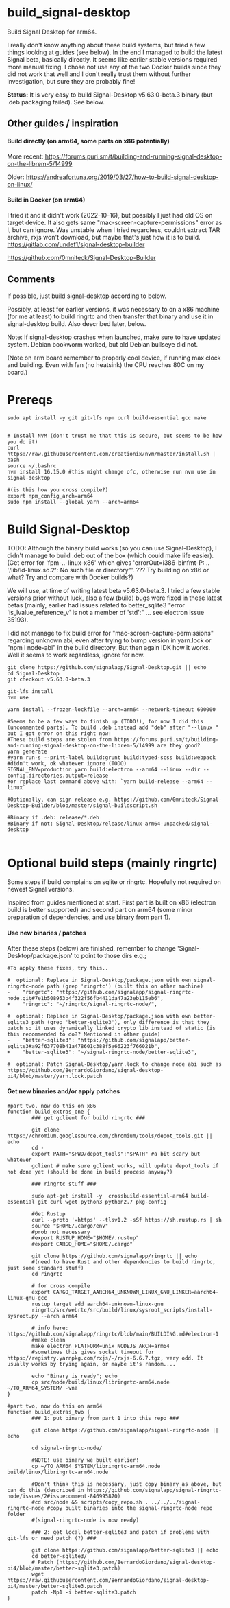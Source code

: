 # build_signal-desktop

Build Signal Desktop for arm64.

I really don't know anything about these build systems, but tried a few things looking at guides (see below). In the end I managed to build the latest Signal beta, basically directly. It seems like earlier stable versions required more manual fixing. I chose not use any of the two Docker builds since they did not work that well and I don't really trust them without further investigation, but sure they are probably fine!

**Status:** It is very easy to build Signal-Desktop v5.63.0-beta.3 binary (but .deb packaging failed). See below.

## Other guides / inspiration

#### Build directly (on arm64, some parts on x86 potentially)

More recent: https://forums.puri.sm/t/building-and-running-signal-desktop-on-the-librem-5/14999 

Older: https://andreafortuna.org/2019/03/27/how-to-build-signal-desktop-on-linux/

#### Build in Docker (on arm64)


I tried it and it didn't work (2022-10-16), but possibly I just had old OS on target device.
It also gets same "mac-screen-capture-permissions" error as I, but can ignore. Was unstable when I tried regardless,
couldnt extract TAR archive, rxjs won't download, but maybe that's just how it is to build.
https://gitlab.com/undef1/signal-desktop-builder


https://github.com/0mniteck/Signal-Desktop-Builder



## Comments
If possible, just build signal-desktop according to below.

Possibly, at least for earlier versions, it was necessary to on a x86 machine (for me at least) to build ringrtc and then transfer that binary and use it in signal-desktop build. Also described later, below.

Note: If signal-desktop crashes when launched, make sure to have updated system. Debian bookworm worked, but old Debian bullseye did not.

(Note on arm board remember to properly cool device, if running max clock and building. Even with fan (no heatsink) the CPU reaches 80C on my board.)


# Prereqs

```
sudo apt install -y git git-lfs npm curl build-essential gcc make


# Install NVM (don't trust me that this is secure, but seems to be how you do it)
curl https://raw.githubusercontent.com/creationix/nvm/master/install.sh | bash
source ~/.bashrc
nvm install 16.15.0 #this might change ofc, otherwise run nvm use in signal-desktop

#(is this how you cross compile?)
export npm_config_arch=arm64
sudo npm install --global yarn --arch=arm64
```

# Build Signal-Desktop

TODO: Although the binary build works (so you can use Signal-Desktop), I didn't manage to build .deb out of the box (which could make life easier). (Get error for 'fpm-..-linux-x86' which gives 'errorOut=i386-binfmt-P: .. '/lib/ld-linux.so.2': No such file or directory"'. ??? Try building on x86 or what? Try and compare with Docker builds?)

We will use, at time of writing latest beta v5.63.0-beta.3. I tried a few stable versions prior without luck, also a few (build) bugs were fixed in these latest betas (mainly, earlier had issues related to better_sqlite3 "error 'is_lvalue_reference_v' is not a member of 'std':" ... see electron issue 35193). 

I did not manage to fix build error for "mac-screen-capture-permissions" regarding unknown abi, even after trying to bump version in yarn.lock or "npm i node-abi" in the build directory. But then again IDK how it works. Well it seems to work regardless, ignore for now.

```
git clone https://github.com/signalapp/Signal-Desktop.git || echo
cd Signal-Desktop
git checkout v5.63.0-beta.3

git-lfs install
nvm use

yarn install --frozen-lockfile --arch=arm64 --network-timeout 600000
 
#Seems to be a few ways to finish up (TODO!), for now I did this (uncommented parts). To build .deb instead add "deb" after "--linux " but I got error on this right now!
#These build steps are stolen from https://forums.puri.sm/t/building-and-running-signal-desktop-on-the-librem-5/14999 are they good?
yarn generate
#yarn run-s --print-label build:grunt build:typed-scss build:webpack #didn't work, ok whatever ignore (TODO)
SIGNAL_ENV=production yarn build:electron --arm64 --linux --dir --config.directories.output=release
#or replace last command above with: `yarn build-release --arm64 --linux`

#Optionally, can sign release e.g. https://github.com/0mniteck/Signal-Desktop-Builder/blob/master/signal-buildscript.sh

#Binary if .deb: release/*.deb
#Binary if not: Signal-Desktop/release/linux-arm64-unpacked/signal-desktop


```


# Optional build steps (mainly ringrtc)

Some steps if build complains on sqlite or ringrtc. Hopefully not required on newest Signal versions.

Inspired from guides mentioned at start. First part is built on x86 (electron build is better supported) and second part on arm64 (some minor preparation of dependencies, and use binary from part 1).

#### Use new binaries / patches
After these steps (below) are finished, remember to change 'Signal-Desktop/package.json' to point to those dirs e.g.;
```
#To apply these fixes, try this..

#  optional: Replace in Signal-Desktop/package.json with own signal-ringrtc-node path (grep 'ringrtc') (built this on other machine)
-    "ringrtc": "https://github.com/signalapp/signal-ringrtc-node.git#7e1b508953b4f322f56fb4411da47a23eb115eb6",
+    "ringrtc": "~/ringrtc/signal-ringrtc-node/",

#  optional: Replace in Signal-Desktop/package.json with own better-sqlite3 path (grep 'better-sqlite3'), only difference is that they patch so it uses dynamically linked crypto lib instead of static (is this recommended to do?? Mentioned in other guide)
-    "better-sqlite3": "https://github.com/signalapp/better-sqlite3#a92f637708b41a478601c388f5a66223f766021b",
+    "better-sqlite3": "~/signal-ringrtc-node/better-sqlite3",

#  optional: Patch Signal-Desktop/yarn.lock to change node abi such as https://github.com/BernardoGiordano/signal-desktop-pi4/blob/master/yarn.lock.patch
```

#### Get new binaries and/or apply patches
```
#part two, now do this on x86
function build_extras_one {
        ### get gclient for build ringrtc ###

        git clone https://chromium.googlesource.com/chromium/tools/depot_tools.git || echo
        cd -
        export PATH="$PWD/depot_tools":"$PATH" #a bit scary but whatever
        gclient # make sure gclient works, will update depot_tools if not done yet (should be done in build process anyway?)

        ### ringrtc stuff ###
        
        sudo apt-get install -y  crossbuild-essential-arm64 build-essential git curl wget python3 python2.7 pkg-config
        
        #Get Rustup
        curl --proto '=https' --tlsv1.2 -sSf https://sh.rustup.rs | sh
        source "$HOME/.cargo/env"
        #prob not necessary
        #export RUSTUP_HOME="$HOME/.rustup"
        #export CARGO_HOME="$HOME/.cargo"
        
        git clone https://github.com/signalapp/ringrtc || echo
        #(need to have Rust and other dependencies to build ringrtc, just some standard stuff)
        cd ringrtc

        # for cross compile
        export CARGO_TARGET_AARCH64_UNKNOWN_LINUX_GNU_LINKER=aarch64-linux-gnu-gcc
        rustup target add aarch64-unknown-linux-gnu
        ringrtc/src/webrtc/src/build/linux/sysroot_scripts/install-sysroot.py --arch arm64
        
        # info here: https://github.com/signalapp/ringrtc/blob/main/BUILDING.md#electron-1
        #make clean
        make electron PLATFORM=unix NODEJS_ARCH=arm64
        #sometimes this gives socket timeout for https://registry.yarnpkg.com/rxjs/-/rxjs-6.6.7.tgz, very odd. It usually works by trying again, or maybe it's random....

        echo "Binary is ready"; echo
        cp src/node/build/linux/libringrtc-arm64.node ~/TO_ARM64_SYSTEM/ -vna
}

#part two, now do this on arm64
function build_extras_two {
        ### 1: put binary from part 1 into this repo ###
        
        git clone https://github.com/signalapp/signal-ringrtc-node || echo

        cd signal-ringrtc-node/
        
        #NOTE! use binary we built earlier!
        cp ~/TO_ARM64_SYSTEM/libringrtc-arm64.node build/linux/libringrtc-arm64.node
        
        #Don't think this is necessary, just copy binary as above, but can do this (described in https://github.com/signalapp/signal-ringrtc-node/issues/2#issuecomment-846995870)
        #cd src/node && scripts/copy_repo.sh . ../../../signal-ringrtc-node #copy built binaries into the signal-ringrtc-node repo folder
        #(signal-ringrtc-node is now ready)

        ### 2: get local better-sqlite3 and patch if problems with git-lfs or need patch (?) ###
        
        git clone https://github.com/signalapp/better-sqlite3 || echo
        cd better-sqlite3/
        # Patch (https://github.com/BernardoGiordano/signal-desktop-pi4/blob/master/better-sqlite3.patch)
        wget https://raw.githubusercontent.com/BernardoGiordano/signal-desktop-pi4/master/better-sqlite3.patch
        patch -Np1 -i better-sqlite3.patch
}

```
